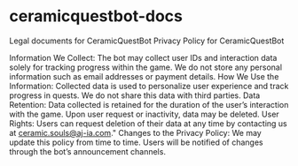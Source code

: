 # ceramicquestbot-docs
Legal documents for CeramicQuestBot
Privacy Policy for CeramicQuestBot

Information We Collect: 
The bot may collect user IDs and interaction data solely for tracking progress within the game. We do not store any personal information such as email addresses or payment details.
How We Use the Information: 
Collected data is used to personalize user experience and track progress in quests. We do not share this data with third parties.
Data Retention: 
Data collected is retained for the duration of the user’s interaction with the game. Upon user request or inactivity, data may be deleted.
User Rights: 
Users can request deletion of their data at any time by contacting us at ceramic.souls@aj-ia.com."
Changes to the Privacy Policy:
We may update this policy from time to time. Users will be notified of changes through the bot’s announcement channels.
